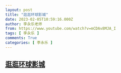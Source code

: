 ```yaml
---
layout: post
title: "逛逛环球影城"
date: 2023-02-05T10:59:16.000Z
author: 李永乐老师
from: https://www.youtube.com/watch?v=mCDAv8MJA_I
tags: [ 李永乐 ]
comments: True
categories: [ 李永乐 ]
---
```

<!--1675594756000-->
[逛逛环球影城](https://www.youtube.com/watch?v=mCDAv8MJA_I)
------

<div>

</div>
